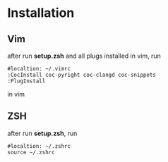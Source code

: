 # Installation
## Vim
after run **setup.zsh** and all plugs installed in vim, run 

```
#localtion: ~/.vimrc
:CocInstall coc-pyright coc-clangd coc-snippets
:PlugInstall
```
in vim

## ZSH
after run **setup.zsh**, run
```
#localtion: ~/.zshrc
source ~/.zshrc
```
